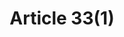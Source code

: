 ---
title: "Article 33(1)"
draft: false
exceptions:
- info53d
memberstates:
- RO
score: 3
compensation:
- 
remarks: |
 


link: ""
---